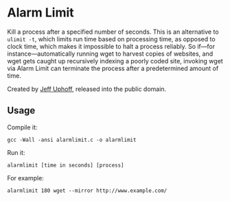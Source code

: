 # Alarm Limit

Kill a process after a specified number of seconds. This is an alternative to `ulimit -t`, which limits run time based on processing time, as opposed to clock time, which makes it impossible to halt a process reliably. So if—for instance—automatically running wget to harvest copies of websites, and wget gets caught up recursively indexing a poorly coded site, invoking wget via Alarm Limit can terminate the process after a predetermined amount of time.

Created by [Jeff Uphoff](https://github.com/juphoff), released into the public domain.

## Usage

Compile it:

```
gcc -Wall -ansi alarmlimit.c -o alarmlimit
```

Run it:

```
alarmlimit [time in seconds] [process]
```

For example:

```
alarmlimit 180 wget --mirror http://www.example.com/
```
